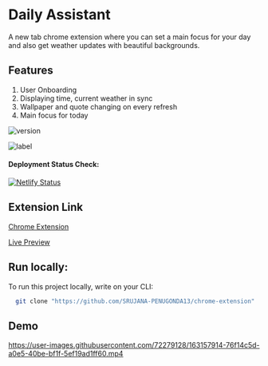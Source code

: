 # Daily Assistant

A new tab chrome extension where you can set a main focus for your day and also get weather updates with beautiful backgrounds.

## Features

1. User Onboarding
2. Displaying time, current weather in sync
3. Wallpaper and quote changing on every refresh
4. Main focus for today

![version](https://img.shields.io/badge/version-v1-green)

![label](https://img.shields.io/badge/label-open--source-blue)

#### Deployment Status Check: <br />

[![Netlify Status](https://api.netlify.com/api/v1/badges/8b083945-912e-4f2d-90fd-9f8bcf06aeee/deploy-status)](https://app.netlify.com/sites/chrome-newtab-extension/deploys)

## Extension Link
[Chrome Extension](https://chrome.google.com/webstore/detail/gmonmmfiimglajdgdofllljpamijfghl)

[Live Preview](https://chrome-newtab-extension.netlify.app)



## Run locally:

To run this project locally, write on your CLI:

```bash
  git clone "https://github.com/SRUJANA-PENUGONDA13/chrome-extension"
```

## Demo

https://user-images.githubusercontent.com/72279128/163157914-76f14c5d-a0e5-40be-bf1f-5ef19ad1ff60.mp4


